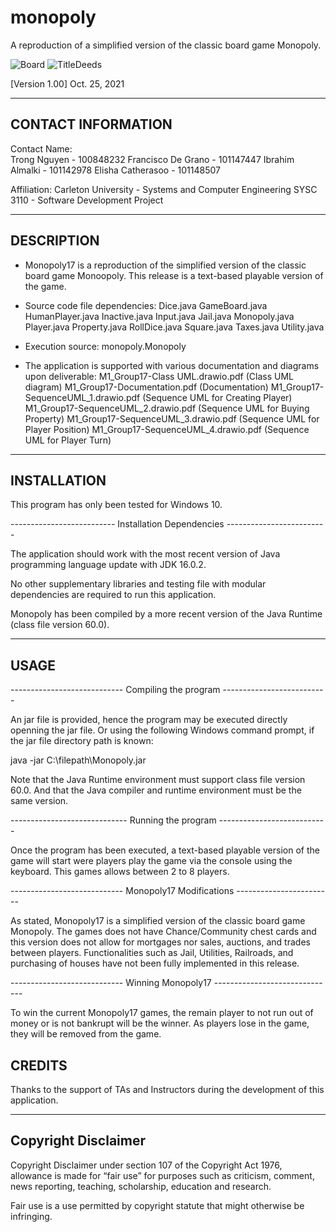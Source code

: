 # monopoly
A reproduction of a simplified version of the classic board game Monopoly.


![Board](https://user-images.githubusercontent.com/55768917/138033882-eb6323ed-ee3b-46a7-926f-5bbc4fec40ac.jpg)
![TitleDeeds](https://user-images.githubusercontent.com/55768917/138033890-277cdef8-7b8f-49a2-bb09-c44c7a9459c4.jpg)

[Version 1.00]
Oct. 25, 2021

------------------------------------------------------------------------------
## CONTACT INFORMATION


Contact Name:		
Trong Nguyen - 100848232
Francisco De Grano - 101147447
Ibrahim Almalki - 101142978
Elisha Catherasoo - 101148507

Affiliation: 		Carleton University - Systems and Computer Engineering
SYSC 3110 - Software Development Project

------------------------------------------------------------------------------
## DESCRIPTION

- Monopoly17 is a reproduction of the simplified version of the classic board
game Monoopoly. This release is a text-based playable version of the game.

- Source code file dependencies:
	Dice.java
	GameBoard.java
	HumanPlayer.java
	Inactive.java
	Input.java
	Jail.java
	Monopoly.java
	Player.java
	Property.java
	RollDice.java
	Square.java
	Taxes.java
	Utility.java

- Execution source:
	monopoly.Monopoly

- The application is supported with various documentation and diagrams upon
deliverable:
M1_Group17-Class UML.drawio.pdf		(Class UML diagram)
M1_Group17-Documentation.pdf		(Documentation)
M1_Group17-SequenceUML_1.drawio.pdf	(Sequence UML for Creating Player)
M1_Group17-SequenceUML_2.drawio.pdf	(Sequence UML for Buying Property)
M1_Group17-SequenceUML_3.drawio.pdf	(Sequence UML for Player Position)
M1_Group17-SequenceUML_4.drawio.pdf	(Sequence UML for Player Turn)

------------------------------------------------------------------------------
## INSTALLATION

This program has only been tested for Windows 10.

-------------------------- Installation Dependencies -------------------------

The application should work with the most recent version of Java programming 
language update with JDK 16.0.2. 

No other supplementary libraries and testing file with modular dependencies
are required to run this application.

Monopoly has been compiled by a more recent version of the Java Runtime 
(class file version 60.0).

------------------------------------------------------------------------------
## USAGE

---------------------------- Compiling the program  --------------------------

An jar file is provided, hence the program may be executed directly openning
the jar file. Or using the following Windows command prompt, if the jar file 
directory path is known:

java -jar C:\filepath\Monopoly.jar

Note that the Java Runtime environment must support class file version 60.0.
And that the Java compiler and runtime environment must be the same version.

----------------------------- Running the program  ---------------------------

Once the program has been executed, a text-based playable version of the game
will start were players play the game via the console using the keyboard. This
games allows between 2 to 8 players.

---------------------------- Monopoly17 Modifications ------------------------

As stated, Monopoly17 is a simplified version of the classic board game 
Monopoly. The games does not have Chance/Community chest cards and this version
does not allow for mortgages nor sales, auctions, and trades between players.
Functionalities such as Jail, Utilities, Railroads, and purchasing of houses
have not been fully implemented in this release.

---------------------------- Winning Monopoly17 ------------------------------

To win the current Monopoly17 games, the remain player to not run out of
money or is not bankrupt will be the winner. As players lose in the game, they
will be removed from the game.

## CREDITS

Thanks to the support of TAs and Instructors during the development of this
application.

------------------------------------------------------------------------------
## Copyright Disclaimer

Copyright Disclaimer under section 107 of the Copyright Act 1976, allowance is 
made for “fair use” for purposes such as criticism, comment, news reporting, 
teaching, scholarship, education and research.

Fair use is a use permitted by copyright statute that might otherwise be 
infringing.


